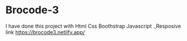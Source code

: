 # Brocode-3
I have done this project with Html Css Boothstrap Javascript .,Resposive link https://brocode3.netlify.app/
